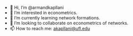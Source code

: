 - 👋 Hi, I’m @armandkapllani
- 👀 I’m interested in econometrics.
- 🌱 I’m currently learning network formations. 
- 💞️ I’m looking to collaborate on econometrics of networks. 
- 📫 How to reach me: akapllani@ufl.edu

<!---
armandkapllani/armandkapllani is a ✨ special ✨ repository because its `README.md` (this file) appears on your GitHub profile.
You can click the Preview link to take a look at your changes.
--->
